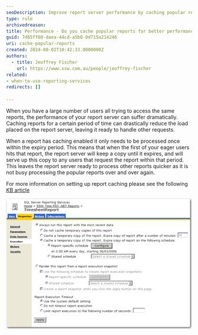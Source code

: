 ```yaml
---
seoDescription: Improve report server performance by caching popular reports to reduce server load and deliver faster results.
type: rule
archivedreason:
title: Performance - Do you cache popular reports for better performance?
guid: 7d65ff60-daea-44cd-a5b8-0d715a214246
uri: cache-popular-reports
created: 2024-08-02T10:42:33.0000000Z
authors: 
  - title: Jeoffrey Fischer
    url: https://www.ssw.com.au/people/jeoffrey-fischer
related:
- when-to-use-reporting-services
redirects: []

---
```


When you have a large number of users all trying to access the same reports, the performance of your report server can suffer dramatically. Caching reports for a certain period of time can drastically reduce the load placed on the report server, leaving it ready to handle other requests.

<!--endintro-->

When a report has caching enabled it only needs to be processed once within the expiry period. This means that when the first of your eager users hits that report, the report server will keep a copy until it expires, and will serve up this copy to any users that request the report within that period. This leaves the report server ready to process other reports quicker as it is not busy processing the popular reports over and over again.

For more information on setting up report caching please see the following [KB article](http://www.ssw.com.au/ssw/KB/KB.aspx?KBID=Q1668240)

![Figure: Enable caching for frequently used reports to improve performance](RSCachedSnapshot.gif)
